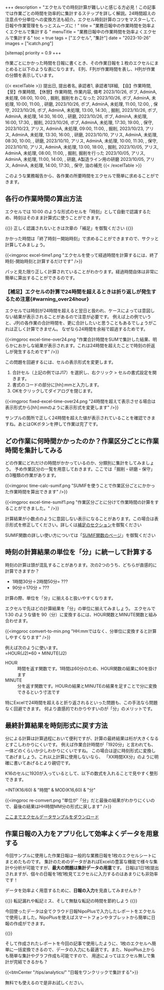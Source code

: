 +++
description = "エクセルでの時刻計算が難しいと感じる方必見！この記事では作業ごとの時間を効率的に集計するステップを詳しく解説。24時間超えの注意点や分単位への変換方法も紹介。エクセル時刻計算のコツをマスターして、日報や作業管理をもっとスムーズに！"
title = "業務日報中の作業時間を効率よくエクセルで集計する "
menuTitle = "業務日報中の作業時間を効率よくエクセルで集計する"
toc = true
tags = ["エクセル",  "集計"]
date = "2023-10-26"
images = ["icatch.png"]

[sitemap]
  priority = 0.9
+++

作業ごとにかかった時間を日報に書くとき、その作業日報を１枚のエクセルにまとめると以下のような表になります。
E列、F列が作業時間を表し、H列が作業の分類を表示しています。

{{< excelTable >}}
提出日, 提出者名, 承認者1, 承認者1詳細, 【自】作業時間, 【至】作業時間, 【休憩】作業時間, 作業内容, 備考
2023/10/26, ボブ, AdminA, 未処理, 08:00, 10:00, , 掘削, 掘削をおこなった
2023/10/26, ボブ, AdminA, 未処理, 10:00, 11:00, , 研磨, 
2023/10/26, ボブ, AdminA, 未処理, 11:00, 12:00, , 保守, 
2023/10/26, ボブ, AdminA, 未処理, 13:00, 14:30, , 掘削, 
2023/10/26, ボブ, AdminA, 未処理, 14:30, 16:00, , 研磨, 
2023/10/26, ボブ, AdminA, 未処理, 16:00, 17:30, , 掘削, 
2023/10/26, ボブ, AdminA, 未処理, 17:30, 19:00, , 保守, 
2023/10/23, アリス, AdminA, 未処理, 09:00, 11:00, , 掘削, 
2023/10/23, アリス, AdminA, 未処理, 13:30, 16:00, , 研磨, 
2023/10/10, アリス, AdminA, 未処理, 08:30, 10:00, , 研磨, 
2023/10/10, アリス, AdminA, 未処理, 10:00, 11:30, , 保守, 
2023/10/10, アリス, AdminA, 未処理, 13:00, 18:00, , 掘削, 
2023/10/05, アリス, AdminA, 未処理, 08:00, 11:00, , 掘削, 掘削を行った
2023/10/05, アリス, AdminA, 未処理, 11:00, 14:00, , 研磨, A製造ライン用の研磨
2023/10/05, アリス, AdminA, 未処理, 14:00, 17:30, , 保守, 油の補充
{{< /excelTable >}}

このような業務報告から、各作業の所要時間をエクセルで簡単に求めることができます。

## 各行の作業時間の算出方法

エクセルでは 10:00 のような形式のセルを「時刻」として自動で認識するため、時刻はそのまま計算式に使うことができます。

{{<alice pos="right" icon="ok">}}
正しく認識されないときは次章の「補足」を御覧ください
{{</alice>}}

かかった時間は「終了時刻ー開始時刻」で求めることができますので、サクッと計算してみましょう。

{{<imgproc excel-time1.png "エクセルを使って経過時間を計算するには、終了時刻-開始時刻と計算するだけです" />}}

パッと見た限り正しく計算されていることがわかります。経過時間自体は非常に簡単に算出することができるのです。


### 【補足】エクセルの計算で24時間を超えるときは折り返しが発生するため注意{#warning_over24hour}

エクセルでは時刻が24時間を超えると翌日と扱われ、ケースによっては意図しない結果が表示されることがあるので注意が必要です。
例えば上の例でいうと、J列の各作業の合計時間を、更に合計したいと思うこともあるでしょうがこれは正しく計算できません。
なぜなら24時間を余裕で超過するためです。

{{<imgproc excel-time-over24.png "作業合計時間をSUMで集計した結果、明らかにおかしな結果が表示されます。これは24時間を超えたことで時刻の折返しが発生するためです" />}}

この問題を回避するには、セルの表示形式を変更します。

1. 合計セル（上記の例ではJ17）を選択し、右クリック > セルの書式設定を開きます。
1. 書式のコードの部分に[hh]:mmと入力します。
1. OKをクリックしてダイアログを閉じます。

{{<imgproc fixed-excel-time-over24.png "24時間を超えて表示させる場合は表示形式から[hh]:mmのように表示形式を変更します" />}}

サンプルの箇所で正しく24時間を超えた値が表示されていることを確認できますね。あとはOKボタンを押して作業は完了です。


## どの作業に何時間かかったのか？作業区分ごとに作業時間を集計してみる

どの作業にどれだけの時間がかかっているのか、分類別に集計をしてみましょう。
予め作業区分の一覧を用意しておきます。ここでは「掘削・研磨・保守」の3種類の作業があります。

{{<imgproc time-calc-sumif.png "SUMIFを使うことで作業区分ごとにかかった作業時間を算出できます" />}}


{{<imgproc excel-time-sumif1.png "作業区分ごとに分けて作業時間の計算をすることができました。" />}}

計算結果が小数点のように意図しない表示になることがあります。この場合は表示形式を修正してください。詳しくは[補足のセクション](#warning_over24hour)を御覧ください

SUMIF関数の詳しい使い方については「[SUMIF関数のページ](/excel/sumif/)」を御覧ください

## 時刻の計算結果の単位を「分」に統一して計算する

時刻の計算は頭が混乱することがあります。次の2つのうち、どちらが直感的に計算できますか？

- 1時間30分＋2時間50分= ???
- 90分＋170分 = ???


計算の際、単位を「分」に揃えると扱いやすくなります。

エクセルで先ほどの計算結果を「分」の単位に揃えてみましょう。
エクセルで 1:30 のような値を 90（分）に変換するには、HOUR関数とMINUTE関数と組み合わせます。

{{<imgproc comvert-to-min.png "HH:mmではなく、分単位に変換すると計算しやすくなります" />}}

例えば次のように使います。  
=HOUR(J2)*60 + MINUTE(J2)


<dl class="basic">
<dt>HOUR</dt>
<dd>時間を返す関数です。1時間は60分のため、HOUR関数の結果に60を掛けます</dd>
<dt>MINUTE</dt>
<dd>分を返す関数です。HOURの結果とMINUTEの結果を足すことで分に変換できるという寸法です</dd>
</dl>

特にExcelで24時間を超えると折り返されるといった問題も、この手法なら問題なく回避できます。
何より直感的でわかりやすいのが「分」のメリットです。

## 最終計算結果を時刻形式に戻す方法

分による計算は計算過程において便利ですが、計算の最終結果は桁が大きくなるとすこしわかりにくいです。
例えば作業合計時間が「1920分」と言われても、一体どのくらいか少しわかりにくいですね。
この場合は逆に時刻形式に変換してあげましょう。これ以上計算に使用しないなら、 「XX時間XX分」のように明確に書いてあげるとより親切です。

K16のセルに1920が入っているとして、以下の数式を入れることで見やすく整形できます。


=INT(K16/60) & "時間" & MOD(K16,60) & "分"

{{<imgproc re-comvert.png "単位が’「分」だと最後の結果がわかりにくいので、最後の結果はHH時間MM分の形式に戻します" />}}


[ここまでエクセルデータサンプルをダウンロード](time-calc.xlsx)


## 作業日報の入力をアプリ化して効率よくデータを用意する

今回サンプルに使用した作業日報は一般的な業務日報を1枚のエクセルシートにまとめたものです。
集計のためのデータがあればExcelの豊富な機能で様々な集計や分析が可能ですが、**最大の問題は集計データの用意**です。
日報は1日1枚提出されますが、個々の日報を1枚1枚見てエクセルに入力するのはあまりにも非効率です！

データを効率よく用意するために、**日報の入力**を見直してみませんか？

{{<alice pos="right" icon="ok">}}
転記漏れや転記ミス、そして無駄な転記の時間を節約しよう
{{</alice>}}

今回使ったデータは全てクラウド日報NipoPlusで入力したレポートをエクセルで使用しました。NipoPlusを使えばスマートフォンやタブレットから簡単に日報の作成ができます。

{{<icatch filename="time-report" msg="作業時間も入力できる 日報アプリです" title="作業区分ごとに時刻を入力できる日報アプリです。所要時間を1枚のエクセルにまとめて出力できるのでデータの加工も簡単です" fontsize="30px" alice="guide">}}


そして作成されたレポートを今回の記事で使用したように、1枚のエクセルへ簡単に一括変換できるので、データの入力にも最適です。また、NipoPlus上からも簡単な集計やグラフ作成も可能ですので、
用途によってはエクセル無しで集計が完結できるかも？

{{<btnCenter "/tips/analytics/" "日報をワンクリックで集計する">}}


無料でも使えるので是非お試しください。